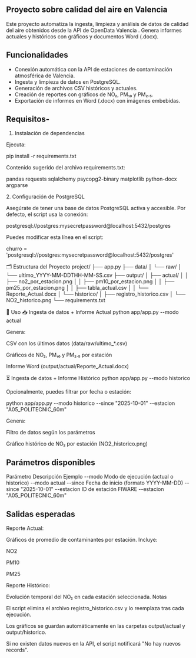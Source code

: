 ## Proyecto sobre calidad del aire en Valencia
 
Este proyecto automatiza la ingesta, limpieza y análisis de datos de calidad del aire obtenidos desde la API de OpenData Valencia
.
Genera informes actuales y históricos con gráficos y documentos Word (.docx).

## Funcionalidades
- Conexión automática con la API de estaciones de contaminación atmosférica de Valencia.
- Ingesta y limpieza de datos en PostgreSQL.
- Generación de archivos CSV históricos y actuales.
- Creación de reportes con gráficos de NO₂, PM₁₀ y PM₂.₅.
- Exportación de informes en Word (.docx) con imágenes embebidas.

## Requisitos-
1. Instalación de dependencias

Ejecuta:

pip install -r requirements.txt


Contenido sugerido del archivo requirements.txt:

pandas
requests
sqlalchemy
psycopg2-binary
matplotlib
python-docx
argparse

2️. Configuración de PostgreSQL

Asegúrate de tener una base de datos PostgreSQL activa y accesible.
Por defecto, el script usa la conexión:

postgresql://postgres:mysecretpassword@localhost:5432/postgres


Puedes modificar esta línea en el script:

churro = 'postgresql://postgres:mysecretpassword@localhost:5432/postgres'

🗂 Estructura del Proyecto
project/
├── app.py
├── data/
│   └── raw/
│       └── ultimo_YYYY-MM-DDTHH-MM-SS.csv
├── output/
│   ├── actual/
│   │   ├── no2_por_estacion.png
│   │   ├── pm10_por_estacion.png
│   │   ├── pm25_por_estacion.png
│   │   ├── tabla_actual.csv
│   │   └── Reporte_Actual.docx
│   └── historico/
│       ├── registro_historico.csv
│       └── NO2_historico.png
└── requirements.txt

🚀 Uso
📥 Ingesta de datos + Informe Actual
python app/app.py --modo actual


Genera:

CSV con los últimos datos (data/raw/ultimo_*.csv)

Gráficos de NO₂, PM₁₀ y PM₂.₅ por estación

Informe Word (output/actual/Reporte_Actual.docx)

⏳ Ingesta de datos + Informe Histórico
python app/app.py --modo historico


Opcionalmente, puedes filtrar por fecha o estación:

python app/app.py --modo historico --since "2025-10-01" --estacion "A05_POLITECNIC_60m"


Genera:

Filtro de datos según los parámetros

Gráfico histórico de NO₂ por estación (NO2_historico.png)

## Parámetros disponibles
Parámetro	Descripción	Ejemplo
--modo	Modo de ejecución (actual o historico)	--modo actual
--since	Fecha de inicio (formato YYYY-MM-DD)	--since "2025-10-01"
--estacion	ID de estación FIWARE	--estacion "A05_POLITECNIC_60m"
## Salidas esperadas
Reporte Actual:

Gráficos de promedio de contaminantes por estación.
Incluye:

NO2

PM10

PM25

Reporte Histórico:

Evolución temporal del NO₂ en cada estación seleccionada.
Notas

El script elimina el archivo registro_historico.csv y lo reemplaza tras cada ejecución.

Los gráficos se guardan automáticamente en las carpetas output/actual y output/historico.

Si no existen datos nuevos en la API, el script notificará "No hay nuevos records".